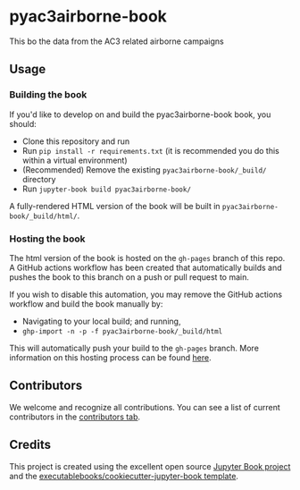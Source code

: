 # pyac3airborne-book

This bo the data from the AC3 related airborne campaigns

## Usage

### Building the book

If you'd like to develop on and build the pyac3airborne-book book, you should:

- Clone this repository and run
- Run `pip install -r requirements.txt` (it is recommended you do this within a virtual environment)
- (Recommended) Remove the existing `pyac3airborne-book/_build/` directory
- Run `jupyter-book build pyac3airborne-book/`

A fully-rendered HTML version of the book will be built in `pyac3airborne-book/_build/html/`.

### Hosting the book

The html version of the book is hosted on the `gh-pages` branch of this repo. A GitHub actions workflow has been created that automatically builds and pushes the book to this branch on a push or pull request to main.

If you wish to disable this automation, you may remove the GitHub actions workflow and build the book manually by:

- Navigating to your local build; and running,
- `ghp-import -n -p -f pyac3airborne-book/_build/html`

This will automatically push your build to the `gh-pages` branch. More information on this hosting process can be found [here](https://jupyterbook.org/publish/gh-pages.html#manually-host-your-book-with-github-pages).

## Contributors

We welcome and recognize all contributions. You can see a list of current contributors in the [contributors tab](https://github.com/mariomech/pyac3airborne_book/graphs/contributors).

## Credits

This project is created using the excellent open source [Jupyter Book project](https://jupyterbook.org/) and the [executablebooks/cookiecutter-jupyter-book template](https://github.com/executablebooks/cookiecutter-jupyter-book).
